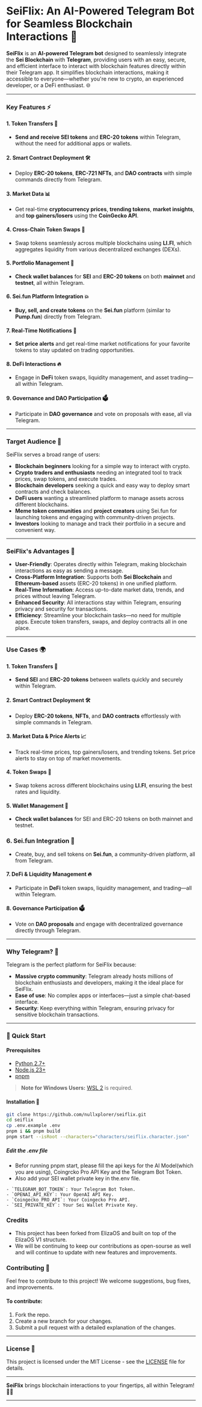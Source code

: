 # SeiFlix: An AI-Powered Telegram Bot for Seamless Blockchain Interactions 🚀

**SeiFlix** is an **AI-powered Telegram bot** designed to seamlessly integrate the **Sei Blockchain** with **Telegram**, providing users with an easy, secure, and efficient interface to interact with blockchain features directly within their Telegram app. It simplifies blockchain interactions, making it accessible to everyone—whether you're new to crypto, an experienced developer, or a DeFi enthusiast. 🌐

---

### Key Features ⚡

#### 1. Token Transfers 💸
- **Send and receive SEI tokens** and **ERC-20 tokens** within Telegram, without the need for additional apps or wallets.

#### 2. Smart Contract Deployment 🛠️
- Deploy **ERC-20 tokens**, **ERC-721 NFTs**, and **DAO contracts** with simple commands directly from Telegram.

#### 3. Market Data 📊
- Get real-time **cryptocurrency prices**, **trending tokens**, **market insights**, and **top gainers/losers** using the **CoinGecko API**.

#### 4. Cross-Chain Token Swaps 🔄
- Swap tokens seamlessly across multiple blockchains using **LI.FI**, which aggregates liquidity from various decentralized exchanges (DEXs).

#### 5. Portfolio Management 💼
- **Check wallet balances** for **SEI** and **ERC-20 tokens** on both **mainnet** and **testnet**, all within Telegram.

#### 6. Sei.fun Platform Integration 💥
- **Buy, sell, and create tokens** on the **Sei.fun** platform (similar to **Pump.fun**) directly from Telegram.

#### 7. Real-Time Notifications 🔔
- **Set price alerts** and get real-time market notifications for your favorite tokens to stay updated on trading opportunities.

#### 8. DeFi Interactions 🔥
- Engage in **DeFi** token swaps, liquidity management, and asset trading—all within Telegram.

#### 9. Governance and DAO Participation 🗳️
- Participate in **DAO governance** and vote on proposals with ease, all via Telegram.

---

### Target Audience 🎯

SeiFlix serves a broad range of users:
- **Blockchain beginners** looking for a simple way to interact with crypto.
- **Crypto traders and enthusiasts** needing an integrated tool to track prices, swap tokens, and execute trades.
- **Blockchain developers** seeking a quick and easy way to deploy smart contracts and check balances.
- **DeFi users** wanting a streamlined platform to manage assets across different blockchains.
- **Meme token communities** and **project creators** using Sei.fun for launching tokens and engaging with community-driven projects.
- **Investors** looking to manage and track their portfolio in a secure and convenient way.

---

### SeiFlix's Advantages 🏅

- **User-Friendly**: Operates directly within Telegram, making blockchain interactions as easy as sending a message.
- **Cross-Platform Integration**: Supports both **Sei Blockchain** and **Ethereum-based** assets (ERC-20 tokens) in one unified platform.
- **Real-Time Information**: Access up-to-date market data, trends, and prices without leaving Telegram.
- **Enhanced Security**: All interactions stay within Telegram, ensuring privacy and security for transactions.
- **Efficiency**: Streamline your blockchain tasks—no need for multiple apps. Execute token transfers, swaps, and deploy contracts all in one place.

---

### Use Cases 🌍

#### 1. Token Transfers 💸
- **Send SEI** and **ERC-20 tokens** between wallets quickly and securely within Telegram.

#### 2. Smart Contract Deployment 🛠️
- Deploy **ERC-20 tokens**, **NFTs**, and **DAO contracts** effortlessly with simple commands in Telegram.

#### 3. Market Data & Price Alerts 📈
- Track real-time prices, top gainers/losers, and trending tokens. Set price alerts to stay on top of market movements.

#### 4. Token Swaps 🔄
- Swap tokens across different blockchains using **LI.FI**, ensuring the best rates and liquidity.

#### 5. Wallet Management 💼
- **Check wallet balances** for SEI and ERC-20 tokens on both mainnet and testnet.

### 6. Sei.fun Integration 🎉
- Create, buy, and sell tokens on **Sei.fun**, a community-driven platform, all from Telegram.

#### 7. DeFi & Liquidity Management 🔥
- Participate in **DeFi** token swaps, liquidity management, and trading—all within Telegram.

#### 8. Governance Participation 🗳️
- Vote on **DAO proposals** and engage with decentralized governance directly through Telegram.

---

### Why Telegram? 🤔

Telegram is the perfect platform for SeiFlix because:
- **Massive crypto community**: Telegram already hosts millions of blockchain enthusiasts and developers, making it the ideal place for SeiFlix.
- **Ease of use**: No complex apps or interfaces—just a simple chat-based interface.
- **Security**: Keep everything within Telegram, ensuring privacy for sensitive blockchain transactions.

---

### 🚀 Quick Start

#### Prerequisites

- [Python 2.7+](https://www.python.org/downloads/)
- [Node.js 23+](https://docs.npmjs.com/downloading-and-installing-node-js-and-npm)
- [pnpm](https://pnpm.io/installation)

> **Note for Windows Users:** [WSL 2](https://learn.microsoft.com/en-us/windows/wsl/install-manual) is required.

#### Installation 🚀

```bash
git clone https://github.com/nullxplorer/seiflix.git
cd seiflix
cp .env.example .env
pnpm i && pnpm build
pnpm start --isRoot --characters="characters/seiflix.character.json"
```
##### Edit the .env file
- Befor running pnpm start, please fill the api keys for the AI Model(which you are using), Coingrcko Pro API Key and the Telegram Bot Token.
- Also add your SEI wallet private key in the.env file.
```
- `TELEGRAM_BOT_TOKEN`: Your Telegram Bot Token.
- `OPENAI_API_KEY`: Your OpenAI API Key.
- `Coingecko_PRO_API`: Your Coingecko Pro API.
- `SEI_PRIVATE_KEY`: Your Sei Wallet Private Key.
```

### Credits

- This project has been forked from ElizaOS and built on top of the ElizaOS V1 structure.
- We will be continuing to keep our contributions as open-sourse as well and will continue to update with new features and improvements.

### Contributing 🤝

Feel free to contribute to this project! We welcome suggestions, bug fixes, and improvements.

#### To contribute:
1. Fork the repo.
2. Create a new branch for your changes.
3. Submit a pull request with a detailed explanation of the changes.

---

### License 📝

This project is licensed under the MIT License - see the [LICENSE](LICENSE) file for details.

---

**SeiFlix** brings blockchain interactions to your fingertips, all within Telegram! 💬🌟

---
